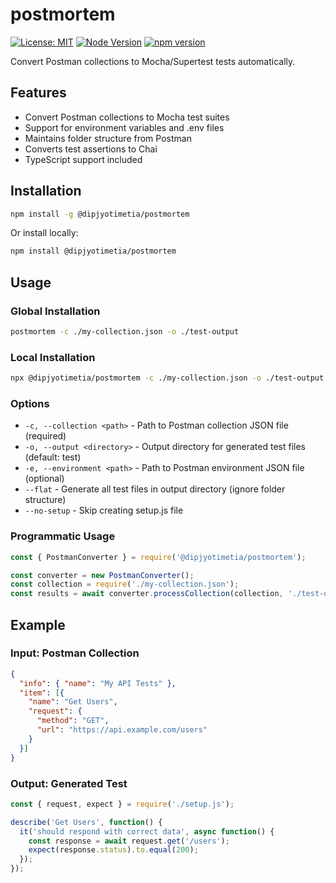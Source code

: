 # postmortem

[![License: MIT](https://img.shields.io/badge/License-MIT-blue.svg)](https://opensource.org/licenses/MIT)
[![Node Version](https://img.shields.io/badge/node-%3E%3D22.0.0-brightgreen.svg)](https://nodejs.org/)
[![npm version](https://badge.fury.io/js/postmortem.svg)](https://badge.fury.io/js/postmortem)

Convert Postman collections to Mocha/Supertest tests automatically.

## Features

- Convert Postman collections to Mocha test suites
- Support for environment variables and .env files
- Maintains folder structure from Postman
- Converts test assertions to Chai
- TypeScript support included

## Installation

```bash
npm install -g @dipjyotimetia/postmortem
```

Or install locally:

```bash
npm install @dipjyotimetia/postmortem
```

## Usage

### Global Installation
```bash
postmortem -c ./my-collection.json -o ./test-output
```

### Local Installation
```bash
npx @dipjyotimetia/postmortem -c ./my-collection.json -o ./test-output
```

### Options

- `-c, --collection <path>` - Path to Postman collection JSON file (required)
- `-o, --output <directory>` - Output directory for generated test files (default: test)
- `-e, --environment <path>` - Path to Postman environment JSON file (optional)
- `--flat` - Generate all test files in output directory (ignore folder structure)
- `--no-setup` - Skip creating setup.js file

### Programmatic Usage

```javascript
const { PostmanConverter } = require('@dipjyotimetia/postmortem');

const converter = new PostmanConverter();
const collection = require('./my-collection.json');
const results = await converter.processCollection(collection, './test-output');
```

## Example

### Input: Postman Collection
```json
{
  "info": { "name": "My API Tests" },
  "item": [{
    "name": "Get Users",
    "request": {
      "method": "GET", 
      "url": "https://api.example.com/users"
    }
  }]
}
```

### Output: Generated Test
```javascript
const { request, expect } = require('./setup.js');

describe('Get Users', function() {
  it('should respond with correct data', async function() {
    const response = await request.get('/users');
    expect(response.status).to.equal(200);
  });
});
```
